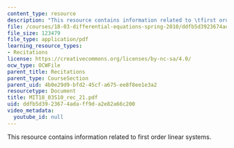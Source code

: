 ```yaml
---
content_type: resource
description: "This resource contains information related to \tfirst order linear systems."
file: /courses/18-03-differential-equations-spring-2010/ddfb5d3923674adaff9da2e82a66c200_MIT18_03S10_rec_21.pdf
file_size: 123479
file_type: application/pdf
learning_resource_types:
- Recitations
license: https://creativecommons.org/licenses/by-nc-sa/4.0/
ocw_type: OCWFile
parent_title: Recitations
parent_type: CourseSection
parent_uid: 4b0e29d9-bfd2-45cf-a675-ee8f8ee1e3a2
resourcetype: Document
title: MIT18_03S10_rec_21.pdf
uid: ddfb5d39-2367-4ada-ff9d-a2e82a66c200
video_metadata:
  youtube_id: null
---
```

This resource contains information related to 	first order linear systems.